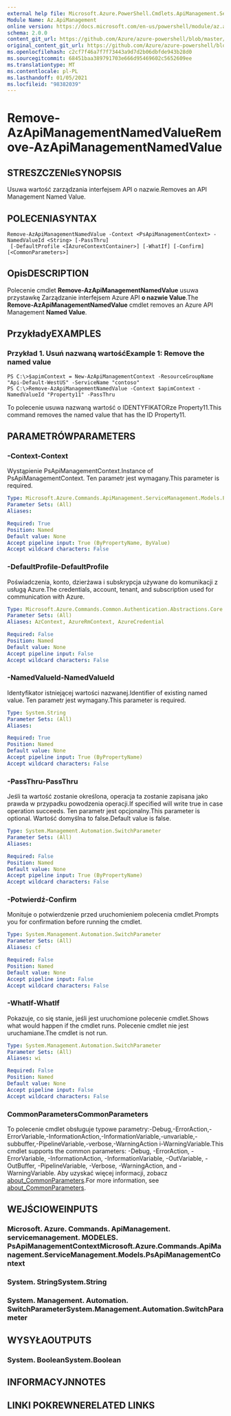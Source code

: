 ```yaml
---
external help file: Microsoft.Azure.PowerShell.Cmdlets.ApiManagement.ServiceManagement.dll-Help.xml
Module Name: Az.ApiManagement
online version: https://docs.microsoft.com/en-us/powershell/module/az.apimanagement/remove-azapimanagementnamedvalue
schema: 2.0.0
content_git_url: https://github.com/Azure/azure-powershell/blob/master/src/ApiManagement/ApiManagement/help/Remove-AzApiManagementNamedValue.md
original_content_git_url: https://github.com/Azure/azure-powershell/blob/master/src/ApiManagement/ApiManagement/help/Remove-AzApiManagementNamedValue.md
ms.openlocfilehash: c2cf7f46a7f7f73443a9d7d2b06dbfde943b28d0
ms.sourcegitcommit: 68451baa389791703e666d95469602c5652609ee
ms.translationtype: MT
ms.contentlocale: pl-PL
ms.lasthandoff: 01/05/2021
ms.locfileid: "98382039"
---
```

# <span data-ttu-id="fb443-101">Remove-AzApiManagementNamedValue</span><span class="sxs-lookup"><span data-stu-id="fb443-101">Remove-AzApiManagementNamedValue</span></span>

## <span data-ttu-id="fb443-102">STRESZCZENIe</span><span class="sxs-lookup"><span data-stu-id="fb443-102">SYNOPSIS</span></span>
<span data-ttu-id="fb443-103">Usuwa wartość zarządzania interfejsem API o nazwie.</span><span class="sxs-lookup"><span data-stu-id="fb443-103">Removes an API Management Named Value.</span></span>

## <span data-ttu-id="fb443-104">POLECENIA</span><span class="sxs-lookup"><span data-stu-id="fb443-104">SYNTAX</span></span>

```
Remove-AzApiManagementNamedValue -Context <PsApiManagementContext> -NamedValueId <String> [-PassThru]
 [-DefaultProfile <IAzureContextContainer>] [-WhatIf] [-Confirm] [<CommonParameters>]
```

## <span data-ttu-id="fb443-105">Opis</span><span class="sxs-lookup"><span data-stu-id="fb443-105">DESCRIPTION</span></span>
<span data-ttu-id="fb443-106">Polecenie cmdlet **Remove-AzApiManagementNamedValue** usuwa przystawkę Zarządzanie interfejsem Azure API **o nazwie Value**.</span><span class="sxs-lookup"><span data-stu-id="fb443-106">The **Remove-AzApiManagementNamedValue** cmdlet removes an Azure API Management **Named Value**.</span></span>

## <span data-ttu-id="fb443-107">Przykłady</span><span class="sxs-lookup"><span data-stu-id="fb443-107">EXAMPLES</span></span>

### <span data-ttu-id="fb443-108">Przykład 1. Usuń nazwaną wartość</span><span class="sxs-lookup"><span data-stu-id="fb443-108">Example 1: Remove the named value</span></span>
```
PS C:\>$apimContext = New-AzApiManagementContext -ResourceGroupName "Api-Default-WestUS" -ServiceName "contoso"
PS C:\>Remove-AzApiManagementNamedValue -Context $apimContext -NamedValueId "Property11" -PassThru
```

<span data-ttu-id="fb443-109">To polecenie usuwa nazwaną wartość o IDENTYFIKATORze Property11.</span><span class="sxs-lookup"><span data-stu-id="fb443-109">This command removes the named value that has the ID Property11.</span></span>

## <span data-ttu-id="fb443-110">PARAMETRÓW</span><span class="sxs-lookup"><span data-stu-id="fb443-110">PARAMETERS</span></span>

### <span data-ttu-id="fb443-111">-Context</span><span class="sxs-lookup"><span data-stu-id="fb443-111">-Context</span></span>
<span data-ttu-id="fb443-112">Wystąpienie PsApiManagementContext.</span><span class="sxs-lookup"><span data-stu-id="fb443-112">Instance of PsApiManagementContext.</span></span>
<span data-ttu-id="fb443-113">Ten parametr jest wymagany.</span><span class="sxs-lookup"><span data-stu-id="fb443-113">This parameter is required.</span></span>

```yaml
Type: Microsoft.Azure.Commands.ApiManagement.ServiceManagement.Models.PsApiManagementContext
Parameter Sets: (All)
Aliases:

Required: True
Position: Named
Default value: None
Accept pipeline input: True (ByPropertyName, ByValue)
Accept wildcard characters: False
```

### <span data-ttu-id="fb443-114">-DefaultProfile</span><span class="sxs-lookup"><span data-stu-id="fb443-114">-DefaultProfile</span></span>
<span data-ttu-id="fb443-115">Poświadczenia, konto, dzierżawa i subskrypcja używane do komunikacji z usługą Azure.</span><span class="sxs-lookup"><span data-stu-id="fb443-115">The credentials, account, tenant, and subscription used for communication with Azure.</span></span>

```yaml
Type: Microsoft.Azure.Commands.Common.Authentication.Abstractions.Core.IAzureContextContainer
Parameter Sets: (All)
Aliases: AzContext, AzureRmContext, AzureCredential

Required: False
Position: Named
Default value: None
Accept pipeline input: False
Accept wildcard characters: False
```

### <span data-ttu-id="fb443-116">-NamedValueId</span><span class="sxs-lookup"><span data-stu-id="fb443-116">-NamedValueId</span></span>
<span data-ttu-id="fb443-117">Identyfikator istniejącej wartości nazwanej.</span><span class="sxs-lookup"><span data-stu-id="fb443-117">Identifier of existing named value.</span></span>
<span data-ttu-id="fb443-118">Ten parametr jest wymagany.</span><span class="sxs-lookup"><span data-stu-id="fb443-118">This parameter is required.</span></span>

```yaml
Type: System.String
Parameter Sets: (All)
Aliases:

Required: True
Position: Named
Default value: None
Accept pipeline input: True (ByPropertyName)
Accept wildcard characters: False
```

### <span data-ttu-id="fb443-119">-PassThru</span><span class="sxs-lookup"><span data-stu-id="fb443-119">-PassThru</span></span>
<span data-ttu-id="fb443-120">Jeśli ta wartość zostanie określona, operacja ta zostanie zapisana jako prawda w przypadku powodzenia operacji.</span><span class="sxs-lookup"><span data-stu-id="fb443-120">If specified will write true in case operation succeeds.</span></span>
<span data-ttu-id="fb443-121">Ten parametr jest opcjonalny.</span><span class="sxs-lookup"><span data-stu-id="fb443-121">This parameter is optional.</span></span>
<span data-ttu-id="fb443-122">Wartość domyślna to false.</span><span class="sxs-lookup"><span data-stu-id="fb443-122">Default value is false.</span></span>

```yaml
Type: System.Management.Automation.SwitchParameter
Parameter Sets: (All)
Aliases:

Required: False
Position: Named
Default value: None
Accept pipeline input: True (ByPropertyName)
Accept wildcard characters: False
```

### <span data-ttu-id="fb443-123">-Potwierdź</span><span class="sxs-lookup"><span data-stu-id="fb443-123">-Confirm</span></span>
<span data-ttu-id="fb443-124">Monituje o potwierdzenie przed uruchomieniem polecenia cmdlet.</span><span class="sxs-lookup"><span data-stu-id="fb443-124">Prompts you for confirmation before running the cmdlet.</span></span>

```yaml
Type: System.Management.Automation.SwitchParameter
Parameter Sets: (All)
Aliases: cf

Required: False
Position: Named
Default value: None
Accept pipeline input: False
Accept wildcard characters: False
```

### <span data-ttu-id="fb443-125">-WhatIf</span><span class="sxs-lookup"><span data-stu-id="fb443-125">-WhatIf</span></span>
<span data-ttu-id="fb443-126">Pokazuje, co się stanie, jeśli jest uruchomione polecenie cmdlet.</span><span class="sxs-lookup"><span data-stu-id="fb443-126">Shows what would happen if the cmdlet runs.</span></span>
<span data-ttu-id="fb443-127">Polecenie cmdlet nie jest uruchamiane.</span><span class="sxs-lookup"><span data-stu-id="fb443-127">The cmdlet is not run.</span></span>

```yaml
Type: System.Management.Automation.SwitchParameter
Parameter Sets: (All)
Aliases: wi

Required: False
Position: Named
Default value: None
Accept pipeline input: False
Accept wildcard characters: False
```

### <span data-ttu-id="fb443-128">CommonParameters</span><span class="sxs-lookup"><span data-stu-id="fb443-128">CommonParameters</span></span>
<span data-ttu-id="fb443-129">To polecenie cmdlet obsługuje typowe parametry:-Debug,-ErrorAction,-ErrorVariable,-InformationAction,-InformationVariable,-unvariable,-subbuffer,-PipelineVariable,-verbose,-WarningAction i-WarningVariable.</span><span class="sxs-lookup"><span data-stu-id="fb443-129">This cmdlet supports the common parameters: -Debug, -ErrorAction, -ErrorVariable, -InformationAction, -InformationVariable, -OutVariable, -OutBuffer, -PipelineVariable, -Verbose, -WarningAction, and -WarningVariable.</span></span> <span data-ttu-id="fb443-130">Aby uzyskać więcej informacji, zobacz [about_CommonParameters](http://go.microsoft.com/fwlink/?LinkID=113216).</span><span class="sxs-lookup"><span data-stu-id="fb443-130">For more information, see [about_CommonParameters](http://go.microsoft.com/fwlink/?LinkID=113216).</span></span>

## <span data-ttu-id="fb443-131">WEJŚCIOWE</span><span class="sxs-lookup"><span data-stu-id="fb443-131">INPUTS</span></span>

### <span data-ttu-id="fb443-132">Microsoft. Azure. Commands. ApiManagement. servicemanagement. MODELES. PsApiManagementContext</span><span class="sxs-lookup"><span data-stu-id="fb443-132">Microsoft.Azure.Commands.ApiManagement.ServiceManagement.Models.PsApiManagementContext</span></span>

### <span data-ttu-id="fb443-133">System. String</span><span class="sxs-lookup"><span data-stu-id="fb443-133">System.String</span></span>

### <span data-ttu-id="fb443-134">System. Management. Automation. SwitchParameter</span><span class="sxs-lookup"><span data-stu-id="fb443-134">System.Management.Automation.SwitchParameter</span></span>

## <span data-ttu-id="fb443-135">WYSYŁA</span><span class="sxs-lookup"><span data-stu-id="fb443-135">OUTPUTS</span></span>

### <span data-ttu-id="fb443-136">System. Boolean</span><span class="sxs-lookup"><span data-stu-id="fb443-136">System.Boolean</span></span>

## <span data-ttu-id="fb443-137">INFORMACYJN</span><span class="sxs-lookup"><span data-stu-id="fb443-137">NOTES</span></span>

## <span data-ttu-id="fb443-138">LINKI POKREWNE</span><span class="sxs-lookup"><span data-stu-id="fb443-138">RELATED LINKS</span></span>

